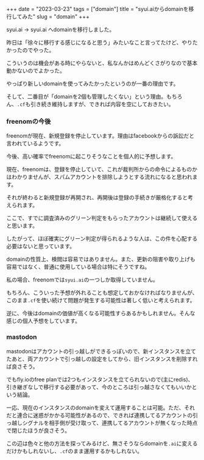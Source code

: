 +++
date = "2023-03-23"
tags = ["domain"]
title = "syui.aiからdomainを移行してみた"
slug = "domain"
+++

syui.ai -> syui.ai へdomainを移行しました。

昨日は「徐々に移行する感じになると思う」みたいなこと言ってたけど、やりたかったのでやった。

こういうのは機会がある時にやらないと、私なんかはめんどくさがりなので基本動かないのでよかった。

やっぱり新しいdomainを使ってみたかったというのが一番の理由です。

そして、二番目が「domainを2個も管理したくない」という理由。もちろん、`.cf`も引き続き維持しますが、できれば内容を空にしておきたい。

### freenomの今後

freenomが現在、新規登録を停止しています。理由はfacebookからの訴訟だと言われているようです。

今後、高い確率でfreenomに起こりそうなことを個人的に予想します。

現在、freenomは、登録を停止していて、これが裁判所からの命令によるものかはわかりませんが、スパムアカウントを排除しようとする流れになると思われます。

それが終わると新規登録が再開され、再開後は登録の手続きが厳格化すると考えられます。

ここで、すでに調査済みのグリーン判定をもらったアカウントは継続して使えると思います。

したがって、ほぼ確実にグリーン判定が得られるような人は、この件を心配する必要はないと思っています。

domainの性質上、検閲は容易ではありません。また、更新の阻害や取り上げも容易ではなく、普通に使用している場合は特にそうですね。

私の場合、freenomでは`syui.ai`の一つしか取得していません。

もちろん、こういった予想が外れることも想定しておかなければなりませんが、このまま`.cf`を使い続けて問題が発生する可能性は著しく低いと考えられます。

逆に、今後はdomainの価値が高くなる可能性すらあるかもしれません。そんな感じの個人予想をしています。

### mastodon

mastodonはアカウントの引っ越しができるっぽいので、新インスタンスを立てたあと、両アカウントで引っ越しの設定をしてから、旧インスタンスを削除すれば良さそう。

でもfly.ioのfree planでは2つもインスタンスを立てられないので(主にredis)、引き継ぎなしで移行する必要があって、今のところは引っ越さなくてもいいかという結論。

一応、現在のインスタンスのdomainを変えて運用することは可能。ただ、それだと連合に迷惑がかかる可能性があるので、できれば連携してるアカウントの引っ越しシグナルを相手側が受け取って、連携してるアカウントが無くなった時点で閉じたほうが良さそう。

この辺は色々と他の方法を探ってみるけど、無さそうならdomainを`.ai`に変えるだけかもしれないし、`.cf`のまま運用するかもしれない。

